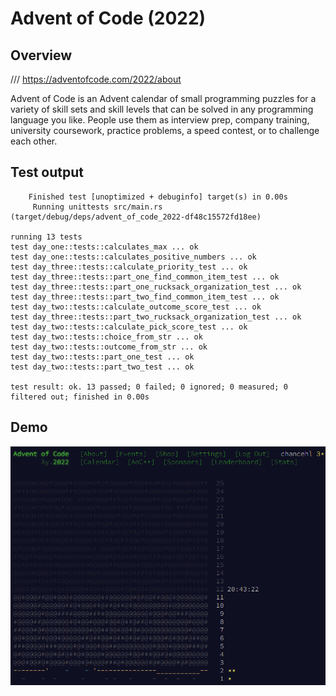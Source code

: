 # Advent of Code (2022)

## Overview

/// https://adventofcode.com/2022/about

Advent of Code is an Advent calendar of small programming puzzles for a variety of skill sets and skill levels that can be solved in any programming language you like. People use them as interview prep, company training, university coursework, practice problems, a speed contest, or to challenge each other.

## Test output

```
    Finished test [unoptimized + debuginfo] target(s) in 0.00s
     Running unittests src/main.rs (target/debug/deps/advent_of_code_2022-df48c15572fd18ee)

running 13 tests
test day_one::tests::calculates_max ... ok
test day_one::tests::calculates_positive_numbers ... ok
test day_three::tests::calculate_priority_test ... ok
test day_three::tests::part_one_find_common_item_test ... ok
test day_three::tests::part_one_rucksack_organization_test ... ok
test day_three::tests::part_two_find_common_item_test ... ok
test day_two::tests::calculate_outcome_score_test ... ok
test day_three::tests::part_two_rucksack_organization_test ... ok
test day_two::tests::calculate_pick_score_test ... ok
test day_two::tests::choice_from_str ... ok
test day_two::tests::outcome_from_str ... ok
test day_two::tests::part_one_test ... ok
test day_two::tests::part_two_test ... ok

test result: ok. 13 passed; 0 failed; 0 ignored; 0 measured; 0 filtered out; finished in 0.00s
```

## Demo

![demo](./demo.png)
